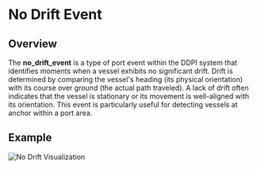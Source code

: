 # No Drift Event

## Overview

The **no_drift_event** is a type of port event within the DDPI system that identifies moments when a vessel exhibits no significant drift. Drift is determined by comparing the vessel's heading (its physical orientation) with its course over ground (the actual path traveled). A lack of drift often indicates that the vessel is stationary or its movement is well-aligned with its orientation. This event is particularly useful for detecting vessels at anchor within a port area.

## Example

![No Drift Visualization](../../static/images/no_drift.png)

